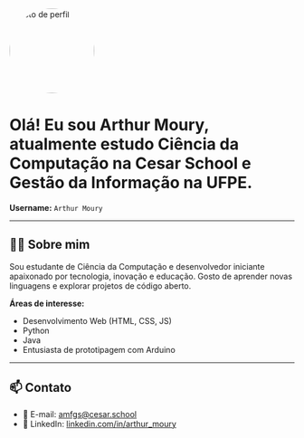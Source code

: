 <img src="[file:///Users/godoy/Downloads/WhatsApp%20Image%202025-06-02%20at%2001.08.59.jpeg](https://avatars.githubusercontent.com/u/201236986?s=400&u=4c7bd35b81ec9ba556f283a025c187e6104f30fc&v=4)" width="150" style="border-radius: 50%;" alt="Foto de perfil"/>

# Olá! Eu sou **Arthur Moury**, atualmente estudo Ciência da Computação na **Cesar School** e **Gestão da Informação** na UFPE.
**Username:** `Arthur Moury`

---

## 🧑‍💻 Sobre mim

Sou estudante de Ciência da Computação e desenvolvedor iniciante apaixonado por tecnologia, inovação e educação. Gosto de aprender novas linguagens e explorar projetos de código aberto.

**Áreas de interesse:**
- Desenvolvimento Web (HTML, CSS, JS)
- Python
- Java
- Entusiasta de prototipagem com Arduino

---

## 📫 Contato

- 📧 E-mail: [amfgs@cesar.school](amfgs@cesar.school)  
- 🔗 LinkedIn: [linkedin.com/in/arthur_moury](https://www.linkedin.com/in/arthur-moury-fernandes-de-godoy-santos-3b7872353/)
